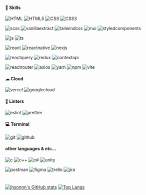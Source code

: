 <!---
jhsonnn/jhsonnn is a ✨ special ✨ repository because its `README.md` (this file) appears on your GitHub profile.
You can click the Preview link to take a look at your changes.
--->
<h4>🚀 Skills</h4>
<p>
  <img src="https://img.shields.io/badge/HTML-239120?style=plastic&logo=html5&logoColor=white" alt="HTML">
  <img src="https://img.shields.io/badge/HTML5-E34F26?style=plastic&logo=html5&logoColor=white" alt="HTML5">
  <img src="https://img.shields.io/badge/CSS-239120?style=plastic&logo=css3&logoColor=white" alt="CSS">
  <img src="https://img.shields.io/badge/CSS3-1572B6?style=plastic&logo=css3&logoColor=white" alt="CSS3">
</p>
<p>
  <img src="https://img.shields.io/badge/SCSS-CC6699?style=plastic&logo=sass&logoColor=white" alt="scss">
  <img src="https://img.shields.io/badge/Vanilla--Extract-FFB6C1?style=plastic&logo=Vanilla-Extract&logoColor=white" alt="vanillaextract">
  <img src="https://img.shields.io/badge/Tailwind_CSS-38B2AC?style=plastic&logo=tailwind-css&logoColor=white" alt="tailwindcss">
  <img src="https://img.shields.io/badge/Material--UI-0081CB?style=plastic&logo=material-ui&logoColor=white" alt="mui">
  <img src="https://img.shields.io/badge/styled--components-DB7093?style=plastic&logo=styled-components&logoColor=white" alt="styledcomponents">
</p>
<p>
  <img src="https://img.shields.io/badge/JavaScript-F7DF1E?style=plastic&logo=JavaScript&logoColor=white" alt="js">
  <img src="https://img.shields.io/badge/TypeScript-007ACC?style=plastic&logo=typescript&logoColor=white" alt="ts">
</p>
<p>
  <img src="https://img.shields.io/badge/React-20232A?style=plastic&logo=react&logoColor=61DAFB" alt="react">
  <img src="https://img.shields.io/badge/React_Native-20232A?style=plastic&logo=react&logoColor=61DAFB" alt="reactnative">
  <img src="https://img.shields.io/badge/Next.js-000?logo=nextdotjs&logoColor=fff&style=plastic" alt="nexjs">
</p>
<p>
  <img src="https://img.shields.io/badge/React--Query-F73F51?style=plastic&logo=reactquery&logoColor=white" alt="reactquery">
  <img src="https://img.shields.io/badge/Redux-7248B6?style=plastic&logo=redux&logoColor=white" alt="redux">
  <img src="https://img.shields.io/badge/Context%20API-61DAFB?style=plastic&logo=react&logoColor=white" alt="contextapi">
</p>
<p>
  <img src="https://img.shields.io/badge/React_Router-CA4245?style=plastic&logo=react-router&logoColor=white" alt="reactrouter">
  <img src="https://img.shields.io/badge/Axios-9D4CCC?style=plastic&logo=axios&logoColor=white" alt="axios">
  <img src="https://img.shields.io/badge/Yarn-3998C2?style=plastic&logo=yarn&logoColor=white" alt="yarn">
  <img src="https://img.shields.io/badge/npm-CB3837?style=plastic&logo=npm&logoColor=white" alt="npm">
  <img src="https://img.shields.io/badge/Vite-8C71F0?style=plastic&logo=vite&logoColor=white" alt="vite">
</p>
<h4>☁ Cloud</h4>
<p>
  <img src="https://img.shields.io/badge/Vercel-000000?style=plastic&logo=vercel&logoColor=white" alt="vercel">
   <img src="https://img.shields.io/badge/Google_Cloud-4285F4?style=plastic&logo=google-cloud&logoColor=white" alt="googlecloud">
</p>
<h4>🧐 Linters</h4>
<p>
  <img src="https://img.shields.io/badge/eslint-3A33D1?style=plastic&logo=eslint&logoColor=white" alt="eslint">
  <img src="https://img.shields.io/badge/prettier-1A2C34?style=plastic&logo=prettier&logoColor=F7BA3E" alt="prettier">
</p>
<h4>💻 Terminal</h4>
<p>
  <img src="https://img.shields.io/badge/GIT-E44C30?style=plastic&logo=git&logoColor=white" alt="git">
  <img src="https://img.shields.io/badge/Git--Hub-000000?style=plastic&logo=github&logoColor=white" alt="github">
</p>
<h4>other languages & etc...</h4>
<p>
  <img src="https://img.shields.io/badge/C-00599C?style=plastic&logo=c&logoColor=white" alt="c">
  <img src="https://img.shields.io/badge/C%2B%2B-00599C?style=plastic&logo=c%2B%2B&logoColor=white" alt="c++">
  <img src="https://img.shields.io/badge/C%23-239120?style=plastic&logo=c-sharp&logoColor=white" alt="c#">
  <img src="https://img.shields.io/badge/Unity-100000?style=plastic&logo=unity&logoColor=white" alt="unity">
</p>
<p>
  <img src="https://img.shields.io/badge/Postman-FF6C37?style=plastic&logo=postman&logoColor=white" alt="postman">
  <img src="https://img.shields.io/badge/Figma-EA4C1D?style=plastic&logo=figma&logoColor=white" alt="figma">
  <img src="https://img.shields.io/badge/Trello-%23026AA7.svg?style=plastic&logo=Trello&logoColor=white" alt="trello">
  <img src="https://img.shields.io/badge/Jira-0052CC?style=plastic&logo=Jira&logoColor=white" alt="jira">
</p>

<h1></h1>

[![jhsonnn's GitHub stats](https://github-readme-stats.vercel.app/api?username=jhsonnn&show_icons=true&theme=radical)](https://github.com/anuraghazra/github-readme-stats)
[![Top Langs](https://github-readme-stats.vercel.app/api/top-langs/?username=jhsonnn&layout=compact&theme=blue-green)](https://github.com/anuraghazra/github-readme-stats)











